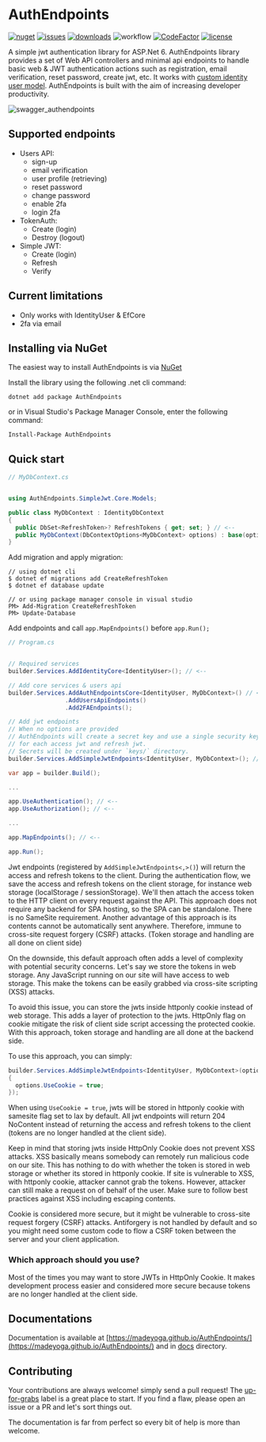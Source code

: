 # AuthEndpoints
[![nuget](https://img.shields.io/nuget/v/AuthEndpoints?label=version&logo=NuGet&style=flat-square)](https://www.nuget.org/packages/AuthEndpoints/)
[![issues](https://img.shields.io/github/issues/madeyoga/AuthEndpoints?color=blue&logo=github&style=flat-square)](https://github.com/madeyoga/AuthEndpoints/issues)
[![downloads](https://img.shields.io/nuget/dt/AuthEndpoints?color=blue&style=flat-square&logo=nuget)](https://www.nuget.org/packages/AuthEndpoints/)
![workflow](https://github.com/madeyoga/AuthEndpoints/actions/workflows/dotnet.yml/badge.svg)
[![CodeFactor](https://www.codefactor.io/repository/github/madeyoga/authendpoints/badge)](https://www.codefactor.io/repository/github/madeyoga/authendpoints)
[![license](https://img.shields.io/github/license/madeyoga/AuthEndpoints?color=blue&style=flat-square&logo=github)](https://github.com/madeyoga/AuthEndpoints/blob/main/LICENSE)

A simple jwt authentication library for ASP.Net 6. AuthEndpoints library provides a set of Web API controllers and minimal api endpoints to handle basic web & JWT authentication actions such as registration, email verification, reset password, create jwt, etc. It works with [custom identity user model](https://docs.microsoft.com/en-us/aspnet/core/security/authentication/customize-identity-model?view=aspnetcore-6.0#custom-user-data). AuthEndpoints is built with the aim of increasing developer productivity.

![swagger_authendpoints](https://i.imgur.com/rqMbFNy.png)

## Supported endpoints
- Users API:
  - sign-up
  - email verification
  - user profile (retrieving)
  - reset password
  - change password
  - enable 2fa
  - login 2fa
- TokenAuth:
  - Create (login)
  - Destroy (logout)
- Simple JWT:
  - Create (login)
  - Refresh
  - Verify

## Current limitations
- Only works with IdentityUser & EfCore
- 2fa via email

## Installing via NuGet
The easiest way to install AuthEndpoints is via [NuGet](https://www.nuget.org/packages/AuthEndpoints.MinimalApi/)

Install the library using the following .net cli command:

```
dotnet add package AuthEndpoints
```

or in Visual Studio's Package Manager Console, enter the following command:

```
Install-Package AuthEndpoints
```

## Quick start

```cs
// MyDbContext.cs


using AuthEndpoints.SimpleJwt.Core.Models;

public class MyDbContext : IdentityDbContext
{
  public DbSet<RefreshToken>? RefreshTokens { get; set; } // <--
  public MyDbContext(DbContextOptions<MyDbContext> options) : base(options) { }
}
```

Add migration and apply migration:

```
// using dotnet cli
$ dotnet ef migrations add CreateRefreshToken
$ dotnet ef database update

// or using package manager console in visual studio
PM> Add-Migration CreateRefreshToken
PM> Update-Database
```

Add endpoints and call `app.MapEndpoints()` before `app.Run();`

```cs
// Program.cs


// Required services
builder.Services.AddIdentityCore<IdentityUser>(); // <--

// Add core services & users api
builder.Services.AddAuthEndpointsCore<IdentityUser, MyDbContext>() // <--
                .AddUsersApiEndpoints()
                .Add2FAEndpoints();

// Add jwt endpoints
// When no options are provided
// AuthEndpoints will create a secret key and use a single security key (symmetric encryption)
// for each access jwt and refresh jwt.
// Secrets will be created under `keys/` directory.
builder.Services.AddSimpleJwtEndpoints<IdentityUser, MyDbContext>(); // <--

var app = builder.Build();

...

app.UseAuthentication(); // <--
app.UseAuthorization(); // <--

...

app.MapEndpoints(); // <--

app.Run();
```

Jwt endpoints (registered by `AddSimpleJwtEndpoints<,>()`) will return the access and refresh tokens to the client.
During the authentication flow, we save the access and refresh tokens on the client storage, for instance web storage (localStorage / sessionStorage).
We'll then attach the access token to the HTTP client on every request against the API. 
This approach does not require any backend for SPA hosting, so the SPA can be standalone. There is no SameSite requirement.
Another advantage of this approach is its contents cannot be automatically sent anywhere. Therefore, immune to cross-site request forgery (CSRF) attacks. (Token storage and handling are all done on client side)

On the downside, this default approach often adds a level of complexity with potential security concerns.
Let's say we store the tokens in web storage.
Any JavaScript running on our site will have access to web storage.
This make the tokens can be easily grabbed via cross-site scripting (XSS) attacks.

To avoid this issue, you can store the jwts inside httponly cookie instead of web storage. This adds a layer of protection to the jwts.
HttpOnly flag on cookie mitigate the risk of client side script accessing the protected cookie.
With this approach, token storage and handling are all done at the backend side.

To use this approach, you can simply:

```cs
builder.Services.AddSimpleJwtEndpoints<IdentityUser, MyDbContext>(options => 
{
  options.UseCookie = true;
});
```

When using `UseCookie = true`, jwts will be stored in httponly cookie with samesite flag set to lax by default. All jwt endpoints will return 204 NoContent
instead of returning the access and refresh tokens to the client (tokens are no longer handled at the client side).

Keep in mind that storing jwts inside HttpOnly Cookie does not prevent XSS attacks.
XSS basically means somebody can remotely run malicious code on our site.
This has nothing to do with whether the token is stored in web storage or whether its stored in httponly cookie.
If site is vulnerable to XSS, with httponly cookie, attacker cannot grab the tokens.
However, attacker can still make a request on of behalf of the user.
Make sure to follow best practices against XSS including escaping contents.

Cookie is considered more secure, but it might be vulnerable to cross-site request forgery (CSRF) attacks.
Antiforgery is not handled by default and so you might need some custom code to flow a CSRF token between the server and your client application.

### Which approach should you use?
Most of the times you may want to store JWTs in HttpOnly Cookie. It makes development process easier and considered more secure because tokens are no longer handled at the client side.

## Documentations
Documentation is available at [https://madeyoga.github.io/AuthEndpoints/](https://madeyoga.github.io/AuthEndpoints/) and in [docs](https://github.com/madeyoga/AuthEndpoints/tree/main/docs) directory.

## Contributing
Your contributions are always welcome! simply send a pull request! The [up-for-grabs](https://github.com/madeyoga/AuthEndpoints/labels/up-for-grabs) label is a great place to start. If you find a flaw, please open an issue or a PR and let's sort things out.

The documentation is far from perfect so every bit of help is more than welcome.
